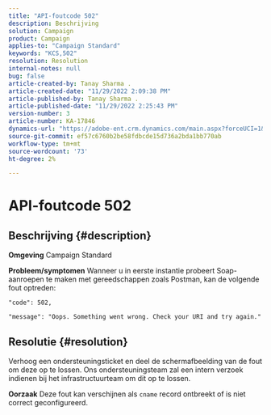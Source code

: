 ```yaml
---
title: "API-foutcode 502"
description: Beschrijving
solution: Campaign
product: Campaign
applies-to: "Campaign Standard"
keywords: "KCS,502"
resolution: Resolution
internal-notes: null
bug: false
article-created-by: Tanay Sharma .
article-created-date: "11/29/2022 2:09:38 PM"
article-published-by: Tanay Sharma .
article-published-date: "11/29/2022 2:25:43 PM"
version-number: 3
article-number: KA-17846
dynamics-url: "https://adobe-ent.crm.dynamics.com/main.aspx?forceUCI=1&pagetype=entityrecord&etn=knowledgearticle&id=dafdcc72-ef6f-ed11-9562-6045bd006239"
source-git-commit: ef57c6760b2be58fdbcde15d736a2bda1bb770ab
workflow-type: tm+mt
source-wordcount: '73'
ht-degree: 2%

---
```


# API-foutcode 502

## Beschrijving {#description}

<b>Omgeving</b>
Campaign Standard


<b>Probleem/symptomen</b>
Wanneer u in eerste instantie probeert Soap-aanroepen te maken met gereedschappen zoals Postman, kan de volgende fout optreden:




```
"code": 502,
```




`"message": "Oops. Something went wrong. Check your URI and try again."`






## Resolutie {#resolution}


Verhoog een ondersteuningsticket en deel de schermafbeelding van de fout om deze op te lossen. Ons ondersteuningsteam zal een intern verzoek indienen bij het infrastructuurteam om dit op te lossen.


<b>Oorzaak</b>
Deze fout kan verschijnen als `cname` record ontbreekt of is niet correct geconfigureerd.
